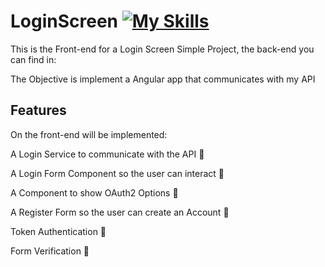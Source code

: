 # LoginScreen [![My Skills](https://skillicons.dev/icons?i=angular)](https://skillicons.dev)

<p>This is the Front-end for a Login Screen Simple Project, the back-end you can find in:</p>
<p>The Objective is implement a Angular app that communicates with my API</p>

## Features

<span>On the front-end will be implemented:</span>
<p>A Login Service to communicate with the API 🔴</p>
<p>A Login Form Component so the user can interact 🔴</p>
<p>A Component to show OAuth2 Options 🔴</p>
<p>A Register Form so the user can create an Account 🔴</p>
<p>Token Authentication 🔴</p>
<p>Form Verification 🔴</p>

